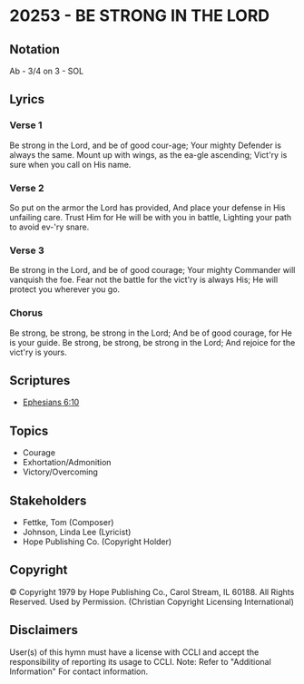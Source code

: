 # 20253 - BE STRONG IN THE LORD

## Notation

Ab - 3/4 on 3 - SOL

## Lyrics

### Verse 1

Be strong in the Lord, and be of good cour-age; Your mighty Defender is always the same. Mount up with wings, as the ea-gle ascending; Vict'ry is sure when you call on His name.

### Verse 2

So put on the armor the Lord has provided, And place your defense in His unfailing care. Trust Him for He will be with you in battle, Lighting your path to avoid ev-'ry snare.

### Verse 3

Be strong in the Lord, and be of good courage; Your mighty Commander will vanquish the foe. Fear not the battle for the vict'ry is always His; He will protect you wherever you go.

### Chorus

Be strong, be strong, be strong in the Lord; And be of good courage, for He is your guide. Be strong, be strong, be strong in the Lord; And rejoice for the vict'ry is yours. 


## Scriptures

- [Ephesians 6:10](https://www.biblegateway.com/passage/?search=Ephesians%206%3A10)

## Topics

- Courage
- Exhortation/Admonition
- Victory/Overcoming

## Stakeholders

- Fettke, Tom (Composer)
- Johnson, Linda Lee (Lyricist)
- Hope Publishing Co. (Copyright Holder)

## Copyright

© Copyright 1979 by Hope Publishing Co., Carol Stream, IL 60188. All Rights Reserved. Used by Permission.
(Christian Copyright Licensing International)

## Disclaimers

User(s) of this hymn must have a license with CCLI and accept the responsibility of reporting its usage to CCLI.
Note: Refer to "Additional Information" For contact information.

